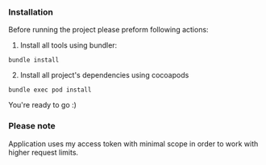 ### Installation

Before running the project please preform following actions:

1) Install all tools using bundler:

```
bundle install
```

2) Install all project's dependencies using cocoapods

```
bundle exec pod install
```

You're ready to go :)

### Please note

Application uses my access token with minimal scope in order to work with higher request limits.
